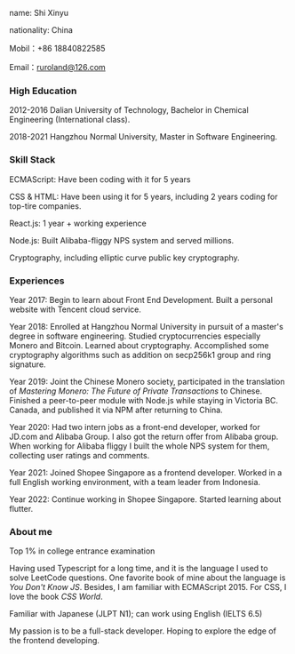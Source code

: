 name: Shi Xinyu

nationality: China

Mobil：+86 18840822585

Email：ruroland@126.com

### High Education

2012-2016 Dalian University of Technology,  Bachelor in Chemical Engineering (International class).

2018-2021 Hangzhou Normal University,  Master in Software Engineering.

### Skill Stack

ECMAScript: Have been coding with it for 5 years

CSS & HTML: Have been using it for 5 years, including 2 years coding for top-tire companies.

React.js: 1 year + working experience

Node.js: Built Alibaba-fliggy NPS system and served millions.

Cryptography, including elliptic curve public key cryptography.

### Experiences

Year 2017: Begin to learn about Front End Development. Built a personal website with Tencent cloud service.

Year 2018: Enrolled at Hangzhou Normal University in pursuit of a master's degree in software engineering. Studied cryptocurrencies especially Monero and Bitcoin. Learned about cryptography. Accomplished some cryptography algorithms such as addition on secp256k1 group and ring signature.

Year 2019: Joint the Chinese Monero society, participated in the translation of *Mastering Monero: The Future of Private Transactions* to Chinese. Finished a peer-to-peer module with Node.js while staying in Victoria BC. Canada, and published it via NPM after returning to China.

Year 2020: Had two intern jobs as a front-end developer, worked for JD.com and Alibaba Group. I also got the return offer from Alibaba group. When working for Alibaba fliggy I built the whole NPS system for them, collecting user ratings and comments. 

Year 2021: Joined Shopee Singapore as a frontend developer. Worked in a full English working environment, with a team leader from Indonesia.

Year 2022: Continue working in Shopee Singapore. Started learning about flutter. 


### About me

Top 1% in college entrance examination

Having used Typescript for a long time, and it is the language I used to solve LeetCode questions.  One favorite book of mine about the language is *You Don't Know JS*. Besides, I am familiar with ECMAScript 2015. For CSS, I love the book *CSS World*.

Familiar with Japanese (JLPT N1); can work using English (IELTS 6.5)

My passion is to be a full-stack developer. Hoping to explore the edge of the frontend developing.